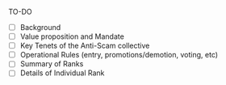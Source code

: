 TO-DO

- [ ] Background
- [ ] Value proposition and Mandate
- [ ] Key Tenets of the Anti-Scam collective
- [ ] Operational Rules (entry, promotions/demotion, voting, etc)
- [ ] Summary of Ranks
- [ ] Details of Individual Rank

